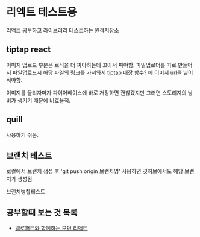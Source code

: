 # 리엑트 테스트용

리액트 공부하고 라이브러리 테스트하는 원격저장소

## tiptap react

이미지 업로드 부분은 로직을 더 짜야하는데 꼬아서 짜야함.
파일업로더를 따로 만들어서 파일업로드시 해당 파일의 링크를 가져와서 tiptap 내장 함수? 에 이미지 url을 넣어줘야함.

이미지를 올리자마자 파이어베이스에 바로 저장하면 괜찮겠지만 그러면 스토리지의 낭비가 생기기 때문에 비효율적.

## quill

사용하기 쉬움.

## 브랜치 테스트

로컬에서 브랜치 생성 후 'git push origin 브랜치명' 사용하면 깃허브에서도 해당 브랜치가 생성됨.

브랜치병합테스트

## 공부할때 보는 것 목록

- [벨로퍼트와 함께하는 모던 리액트](https://react.vlpt.us/)
